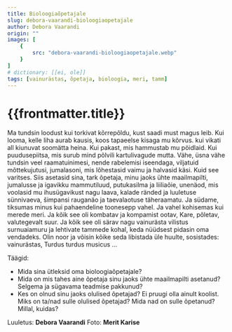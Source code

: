 ```yaml
---
title: Bioloogiaõpetajale
slug: debora-vaarandi-bioloogiaopetajale
author: Debora Vaarandi
origin: ""
images: [
    {
        src: "debora-vaarandi-bioloogiaopetajale.webp"
    }
]
# dictionary: [[ei, ole]]
tags: [vainurästas, õpetaja, bioloogia, meri, tamm]
---
```


<h1 class="story-h1">
    {{frontmatter.title}}
</h1>

<!-- Fotole: Ma tundsin loodust kui torkivat kõrrepõldu -->

<!-- Oma bioloogiaõpetajale -->
Ma tundsin loodust kui torkivat kõrrepõldu,
kust saadi must magus leib.
Kui looma, kelle liha aurab kausis,
koos tapaeelse kisaga mu kõrvus.
kui vikati all kiunuvat soomätta heina.
Kui pakast, mis hammustab mu pöidlaid.
Kui puudusepiitsa, mis surub mind põlvili
kartulivagude mutta.
Vähe, üsna vähe tundsin veel raamatuinimesi,
nende rabelemisi iseendaga,
viljatuid mõttekujutusi,
jumalasoni,
mis lõhestasid vaimu ja halvasid käsi.
Kuid see varitses.
Siis asetasid sina, tark õpetaja,
minu jaoks ühte maailmapilti, jumalusse ja
igavikku
mammutiluud, putukasilma ja liiliaõie,
unenäod, mis voolasid mu ihusügavikust
nagu laava,
kalade ränded ja luuletuse sünnivaeva,
šimpansi rauganäo ja taevalaotuse täheraamatu.
Ja südame,
tiksumas minus kui pahaendeline toonesepp
vahel.
Ja vahel kohisemas kui merede meri.
Ja kõik see oli kombatav
ja kompamist ootav,
Kare, põletav, valutegevalt suur.
Ja kõik see oli särav
nagu vainurästa vilistus
surnuaiamuru ja lehtivate tammede kohal,
keda nüüdsest pidasin oma vendadeks.
Olin noor ja võisin kõike seda libistada
üle huulte,
sosistades: vainurästas, Turdus turdus musicus …


Täägid: 

<story-author :author="frontmatter.author" :origin="frontmatter.origin" />
<!-- <story-dictionary :terms="frontmatter.dictionary" /> -->

<details-wrapper summary="Mõtlemiseks ja arutlemiseks">

- Mida sina ütleksid oma bioloogiaõpetajale?
- Mida on mis tahes aine õpetaja sinu jaoks ühte maailmapilti asetanud? Selgema ja sügavama teadmise pakkunud?
- Kes on olnud sinu jaoks olulised õpetajad? Ei pruugi olla ainult koolist. Miks on ta/nad sulle olulised õpetajad? Mida nad on sulle õpetanud? Millal, kuidas?

</details-wrapper>


<details-wrapper summary="Allikad" class="text-sm" icon="IconSources">

Luuletus: **Debora Vaarandi**
Foto: **Merit Karise**

</details-wrapper>
